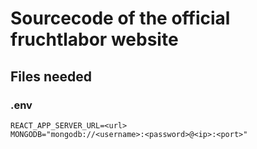 # Sourcecode of the official fruchtlabor website

## Files needed

### .env

```
REACT_APP_SERVER_URL=<url>
MONGODB="mongodb://<username>:<password>@<ip>:<port>"
```
